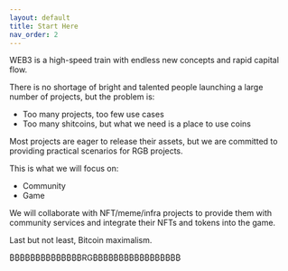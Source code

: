 ```yaml
---
layout: default
title: Start Here
nav_order: 2
---
```


WEB3 is a high-speed train with endless new concepts and rapid capital flow.

There is no shortage of bright and talented people launching a large number of projects, but the problem is:

- Too many projects, too few use cases
- Too many shitcoins, but what we need is a place to use coins

Most projects are eager to release their assets, but we are committed to providing practical scenarios for RGB projects.

This is what we will focus on:

- Community
- Game

We will collaborate with NFT/meme/infra projects to provide them with community services and integrate their NFTs and tokens into the game.

Last but not least, Bitcoin maximalism.

₿₿₿₿₿₿₿₿₿₿₿₿₿₿RG₿₿₿₿₿₿₿₿₿₿₿₿₿₿₿₿₿